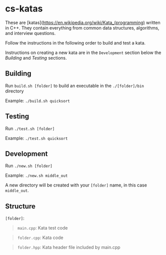 # cs-katas

These are [katas](https://en.wikipedia.org/wiki/Kata_(programming) written in C++. They contain everything from common data
structures, algorithms, and interview questions.

Follow the instructions in the following order to build and test a kata.

Instructions on creating a new kata are in the `Development` section below the
_Building_ and _Testing_ sections.

## Building
Run `build.sh [folder]` to build an executable in the `./[folder]/bin` directory

Example: `./build.sh quicksort`

## Testing
Run `./test.sh [folder]`  

Example: `./test.sh quicksort`

## Development

Run `./new.sh [folder]`

Example: `./new.sh middle_out`

A new directory will be created with your `[folder]` name, in this case
`middle_out`.

## Structure
`[folder]`:
  >`main.cpp`: Kata test code

  >`folder.cpp`: Kata code

  >`folder.hpp`: Kata header file included by main.cpp
